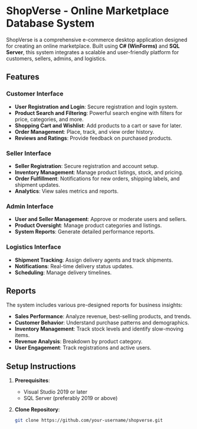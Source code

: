 # ShopVerse - Online Marketplace Database System

ShopVerse is a comprehensive e-commerce desktop application designed for creating an online marketplace. Built using **C# (WinForms)** and **SQL Server**, this system integrates a scalable and user-friendly platform for customers, sellers, admins, and logistics.

## Features

### Customer Interface
- **User Registration and Login**: Secure registration and login system.
- **Product Search and Filtering**: Powerful search engine with filters for price, categories, and more.
- **Shopping Cart and Wishlist**: Add products to a cart or save for later.
- **Order Management**: Place, track, and view order history.
- **Reviews and Ratings**: Provide feedback on purchased products.

### Seller Interface
- **Seller Registration**: Secure registration and account setup.
- **Inventory Management**: Manage product listings, stock, and pricing.
- **Order Fulfillment**: Notifications for new orders, shipping labels, and shipment updates.
- **Analytics**: View sales metrics and reports.

### Admin Interface
- **User and Seller Management**: Approve or moderate users and sellers.
- **Product Oversight**: Manage product categories and listings.
- **System Reports**: Generate detailed performance reports.

### Logistics Interface
- **Shipment Tracking**: Assign delivery agents and track shipments.
- **Notifications**: Real-time delivery status updates.
- **Scheduling**: Manage delivery timelines.

## Reports
The system includes various pre-designed reports for business insights:
- **Sales Performance**: Analyze revenue, best-selling products, and trends.
- **Customer Behavior**: Understand purchase patterns and demographics.
- **Inventory Management**: Track stock levels and identify slow-moving items.
- **Revenue Analysis**: Breakdown by product category.
- **User Engagement**: Track registrations and active users.

## Setup Instructions

1. **Prerequisites**:
   - Visual Studio 2019 or later
   - SQL Server (preferably 2019 or above)

2. **Clone Repository**:
   ```bash
   git clone https://github.com/your-username/shopverse.git
